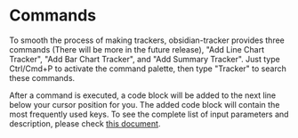 # Commands

To smooth the process of making trackers, obsidian-tracker provides three commands (There will be more in the future release), "Add Line Chart Tracker", "Add Bar Chart Tracker", and "Add Summary Tracker". Just type Ctrl/Cmd+P to activate the command palette, then type "Tracker" to search these commands.

After a command is executed, a code block will be added to the next line below your cursor position for you. The added code block will contain the most frequently used keys. To see the complete list of input parameters and description, please check [this document](https://github.com/pyrochlore/obsidian-tracker/blob/main/docs/InputParameters.md).
